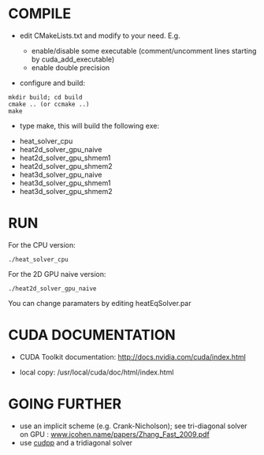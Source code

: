 # COMPILE

- edit CMakeLists.txt and modify to your need. E.g.
  * enable/disable some executable (comment/uncomment lines starting by cuda_add_executable)
  * enable double precision

- configure and build:
 ```shell
 mkdir build; cd build
 cmake .. (or ccmake ..)
 make
 ```

- type make, this will build the following exe:
* heat_solver_cpu
* heat2d_solver_gpu_naive
* heat2d_solver_gpu_shmem1
* heat2d_solver_gpu_shmem2
* heat3d_solver_gpu_naive
* heat3d_solver_gpu_shmem1
* heat3d_solver_gpu_shmem2

# RUN

For the CPU version:

``` shell
./heat_solver_cpu
```

For the 2D GPU naive version:

``` shell
./heat2d_solver_gpu_naive
```

You can change paramaters by editing heatEqSolver.par


# CUDA DOCUMENTATION

- CUDA Toolkit documentation:
http://docs.nvidia.com/cuda/index.html

- local copy:
/usr/local/cuda/doc/html/index.html


# GOING FURTHER

- use an implicit scheme (e.g. Crank-Nicholson); see tri-diagonal solver on GPU : www.jcohen.name/papers/Zhang_Fast_2009.pdf
- use [cudpp](https://github.com/cudpp/cudpp) and a tridiagonal solver
